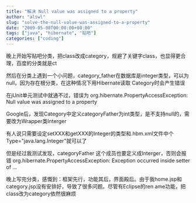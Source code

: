 ```yaml
---
title: "解决 Null value was assigned to a property"
author: "alswl"
slug: "solve-the-null-value-was-assigned-to-a-property"
date: "2009-05-08T00:00:00+08:00"
tags: ["java", "hibernate", "贴吧"]
categories: ["coding"]
---
```


晚上开始写贴吧分类，把class改成category，规避了关键字class，也显得更合理，百度的分类就是ct

然后在分类上遇到一个小问题，category_father在数据库是integer类型，可以为null，因为存在根分类，在这种情况下用Hibernate读取
Category时会产生错误

在jUnit单元测试中就通不过，错误为 org.hibernate.PropertyAccessException: Null value was
assigned to a property

Google后，发现Category中定义categoryFather为int类型，是不支持null的，需要改为Wrapper类Interger

有人说只需要设定setXXX和getXXX的Integer的类型和.hbm.xml文件中个Type="java.lang.Integer"就可以了

但是经过我测试发现，categoryFather 这个成员也要定义成Interger，否则会报错
org.hibernate.PropertyAccessException: Exception occurred inside setter of ...

晚上写完分类，感慨到：框架先行，功能其后，界面殿后。由于我home.jsp和category.jsp没有安排好，导致了很多问题。尽管有Eclipse的ren
ame功能，把class改为category依然很麻烦

